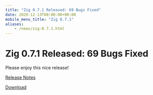 ```yaml
---
title: "Zig 0.7.1 Released: 69 Bugs Fixed"
date: 2020-12-13T00:00:00+00:00
mobile_menu_title: "Zig 0.7.1"
aliases:
    - /news/zig-0.7.1.html
---
```


# Zig 0.7.1 Released: 69 Bugs Fixed

Please enjoy this nice release!

[Release Notes](https://ziglang.org/download/0.7.1/release-notes.html)

[Download](https://ziglang.org/download/#release-0.7.1)